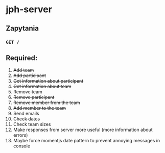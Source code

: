 # jph-server
## Zapytania

### `GET /`

## Required:
1. ~~Add team~~
2. ~~Add participant~~
3. ~~Get information about participant~~
4. ~~Get information about team~~
5. ~~Remove team~~
6. ~~Remove participant~~
7. ~~Remove member from the team~~
8. ~~Add member to the team~~
9. Send emails
10. ~~Check dates~~
11. Check team sizes
12. Make responses from server more useful (more information about errors)
13. Maybe force momentjs date pattern to prevent annoying messages in console
